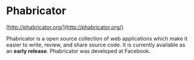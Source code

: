 <!--
id: 6879382026
link: http://tumblr.atmos.org/post/6879382026/phabricator
slug: phabricator
date: Fri Jun 24 2011 14:57:28 GMT-0700 (PDT)
publish: 2011-06-024
tags: 
title: Phabricator
-->


Phabricator
===========

[http://phabricator.org/](http://phabricator.org/)

Phabricator is a open source collection of web applications which make
it easier to write, review, and share source code. It is currently
available as an **early release**. Phabricator was developed at
Facebook.

